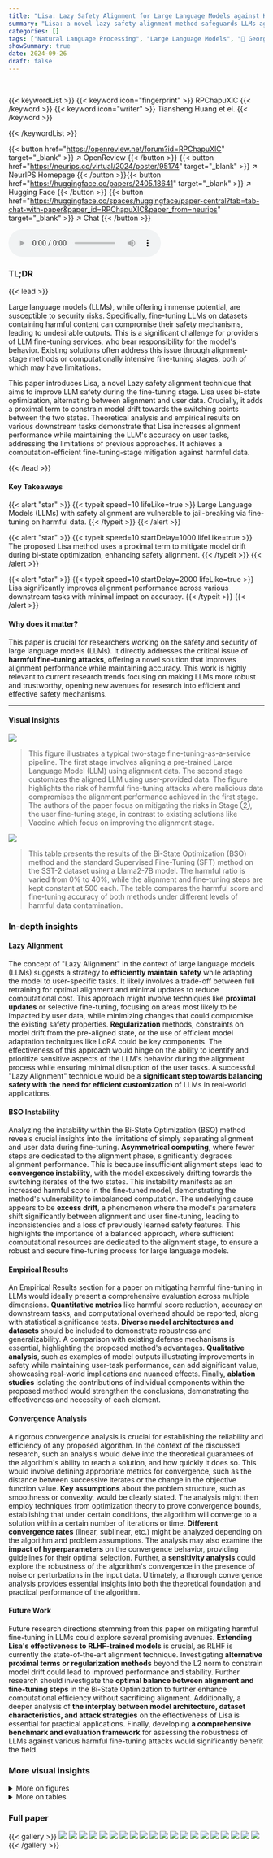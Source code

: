 ```yaml
---
title: "Lisa: Lazy Safety Alignment for Large Language Models against Harmful Fine-tuning Attack"
summary: "Lisa: a novel lazy safety alignment method safeguards LLMs against harmful fine-tuning attacks by introducing a proximal term to constrain model drift, significantly improving alignment performance."
categories: []
tags: ["Natural Language Processing", "Large Language Models", "🏢 Georgia Institute of Technology",]
showSummary: true
date: 2024-09-26
draft: false
---
```


<br>

{{< keywordList >}}
{{< keyword icon="fingerprint" >}} RPChapuXlC {{< /keyword >}}
{{< keyword icon="writer" >}} Tiansheng Huang et el. {{< /keyword >}}
 
{{< /keywordList >}}

{{< button href="https://openreview.net/forum?id=RPChapuXlC" target="_blank" >}}
↗ OpenReview
{{< /button >}}
{{< button href="https://neurips.cc/virtual/2024/poster/95174" target="_blank" >}}
↗ NeurIPS Homepage
{{< /button >}}{{< button href="https://huggingface.co/papers/2405.18641" target="_blank" >}}
↗ Hugging Face
{{< /button >}}
{{< button href="https://huggingface.co/spaces/huggingface/paper-central?tab=tab-chat-with-paper&paper_id=RPChapuXlC&paper_from=neurips" target="_blank" >}}
↗ Chat
{{< /button >}}



<audio controls>
    <source src="https://ai-paper-reviewer.com/RPChapuXlC/podcast.wav" type="audio/wav">
    Your browser does not support the audio element.
</audio>


### TL;DR


{{< lead >}}

Large language models (LLMs), while offering immense potential, are susceptible to security risks.  Specifically, fine-tuning LLMs on datasets containing harmful content can compromise their safety mechanisms, leading to undesirable outputs.  This is a significant challenge for providers of LLM fine-tuning services, who bear responsibility for the model's behavior. Existing solutions often address this issue through alignment-stage methods or computationally intensive fine-tuning stages, both of which may have limitations.

This paper introduces Lisa, a novel Lazy safety alignment technique that aims to improve LLM safety during the fine-tuning stage.  Lisa uses bi-state optimization, alternating between alignment and user data. Crucially, it adds a proximal term to constrain model drift towards the switching points between the two states. Theoretical analysis and empirical results on various downstream tasks demonstrate that Lisa increases alignment performance while maintaining the LLM's accuracy on user tasks, addressing the limitations of previous approaches.  It achieves a computation-efficient fine-tuning-stage mitigation against harmful data.

{{< /lead >}}


#### Key Takeaways

{{< alert "star" >}}
{{< typeit speed=10 lifeLike=true >}} Large Language Models (LLMs) with safety alignment are vulnerable to jail-breaking via fine-tuning on harmful data. {{< /typeit >}}
{{< /alert >}}

{{< alert "star" >}}
{{< typeit speed=10 startDelay=1000 lifeLike=true >}} The proposed Lisa method uses a proximal term to mitigate model drift during bi-state optimization, enhancing safety alignment. {{< /typeit >}}
{{< /alert >}}

{{< alert "star" >}}
{{< typeit speed=10 startDelay=2000 lifeLike=true >}} Lisa significantly improves alignment performance across various downstream tasks with minimal impact on accuracy. {{< /typeit >}}
{{< /alert >}}

#### Why does it matter?
This paper is crucial for researchers working on the safety and security of large language models (LLMs).  It directly addresses the critical issue of **harmful fine-tuning attacks**, offering a novel solution that improves alignment performance while maintaining accuracy. This work is highly relevant to current research trends focusing on making LLMs more robust and trustworthy, opening new avenues for research into efficient and effective safety mechanisms.

------
#### Visual Insights



![](https://ai-paper-reviewer.com/RPChapuXlC/figures_0_1.jpg)

> This figure illustrates a typical two-stage fine-tuning-as-a-service pipeline.  The first stage involves aligning a pre-trained Large Language Model (LLM) using alignment data. The second stage customizes the aligned LLM using user-provided data. The figure highlights the risk of harmful fine-tuning attacks where malicious data compromises the alignment performance achieved in the first stage. The authors of the paper focus on mitigating the risks in Stage ②, the user fine-tuning stage, in contrast to existing solutions like Vaccine which focus on improving the alignment stage.





![](https://ai-paper-reviewer.com/RPChapuXlC/tables_3_1.jpg)

> This table presents the results of the Bi-State Optimization (BSO) method and the standard Supervised Fine-Tuning (SFT) method on the SST-2 dataset using a Llama2-7B model. The harmful ratio is varied from 0% to 40%, while the alignment and fine-tuning steps are kept constant at 500 each. The table compares the harmful score and fine-tuning accuracy of both methods under different levels of harmful data contamination.





### In-depth insights


#### Lazy Alignment
The concept of "Lazy Alignment" in the context of large language models (LLMs) suggests a strategy to **efficiently maintain safety** while adapting the model to user-specific tasks.  It likely involves a trade-off between full retraining for optimal alignment and minimal updates to reduce computational cost.  This approach might involve techniques like **proximal updates** or selective fine-tuning, focusing on areas most likely to be impacted by user data, while minimizing changes that could compromise the existing safety properties.  **Regularization** methods, constraints on model drift from the pre-aligned state, or the use of efficient model adaptation techniques like LoRA could be key components.  The effectiveness of this approach would hinge on the ability to identify and prioritize sensitive aspects of the LLM's behavior during the alignment process while ensuring minimal disruption of the user tasks.  A successful "Lazy Alignment" technique would be a **significant step towards balancing safety with the need for efficient customization** of LLMs in real-world applications.

#### BSO Instability
Analyzing the instability within the Bi-State Optimization (BSO) method reveals crucial insights into the limitations of simply separating alignment and user data during fine-tuning.  **Asymmetrical computing**, where fewer steps are dedicated to the alignment phase, significantly degrades alignment performance. This is because insufficient alignment steps lead to **convergence instability**, with the model excessively drifting towards the switching iterates of the two states. This instability manifests as an increased harmful score in the fine-tuned model, demonstrating the method's vulnerability to imbalanced computation. The underlying cause appears to be **excess drift**, a phenomenon where the model's parameters shift significantly between alignment and user fine-tuning, leading to inconsistencies and a loss of previously learned safety features. This highlights the importance of a balanced approach, where sufficient computational resources are dedicated to the alignment stage, to ensure a robust and secure fine-tuning process for large language models.

#### Empirical Results
An Empirical Results section for a paper on mitigating harmful fine-tuning in LLMs would ideally present a comprehensive evaluation across multiple dimensions.  **Quantitative metrics** like harmful score reduction, accuracy on downstream tasks, and computational overhead should be reported, along with statistical significance tests.  **Diverse model architectures and datasets** should be included to demonstrate robustness and generalizability. A comparison with existing defense mechanisms is essential, highlighting the proposed method's advantages.  **Qualitative analysis**, such as examples of model outputs illustrating improvements in safety while maintaining user-task performance, can add significant value, showcasing real-world implications and nuanced effects.  Finally, **ablation studies** isolating the contributions of individual components within the proposed method would strengthen the conclusions, demonstrating the effectiveness and necessity of each element.

#### Convergence Analysis
A rigorous convergence analysis is crucial for establishing the reliability and efficiency of any proposed algorithm.  In the context of the discussed research, such an analysis would delve into the theoretical guarantees of the algorithm's ability to reach a solution, and how quickly it does so. This would involve defining appropriate metrics for convergence, such as the distance between successive iterates or the change in the objective function value. **Key assumptions** about the problem structure, such as smoothness or convexity, would be clearly stated. The analysis might then employ techniques from optimization theory to prove convergence bounds, establishing that under certain conditions, the algorithm will converge to a solution within a certain number of iterations or time.  **Different convergence rates** (linear, sublinear, etc.) might be analyzed depending on the algorithm and problem assumptions. The analysis may also examine the **impact of hyperparameters** on the convergence behavior, providing guidelines for their optimal selection.  Further, a **sensitivity analysis** could explore the robustness of the algorithm's convergence in the presence of noise or perturbations in the input data. Ultimately, a thorough convergence analysis provides essential insights into both the theoretical foundation and practical performance of the algorithm.

#### Future Work
Future research directions stemming from this paper on mitigating harmful fine-tuning in LLMs could explore several promising avenues.  **Extending Lisa's effectiveness to RLHF-trained models** is crucial, as RLHF is currently the state-of-the-art alignment technique. Investigating **alternative proximal terms or regularization methods** beyond the L2 norm to constrain model drift could lead to improved performance and stability.  Further research should investigate the **optimal balance between alignment and fine-tuning steps** in the Bi-State Optimization to further enhance computational efficiency without sacrificing alignment.  Additionally, a deeper analysis of **the interplay between model architecture, dataset characteristics, and attack strategies** on the effectiveness of Lisa is essential for practical applications.  Finally, developing **a comprehensive benchmark and evaluation framework** for assessing the robustness of LLMs against various harmful fine-tuning attacks would significantly benefit the field.


### More visual insights

<details>
<summary>More on figures
</summary>


![](https://ai-paper-reviewer.com/RPChapuXlC/figures_3_1.jpg)

> This figure shows the impact of harmful data ratio on the performance of fine-tuned language models.  It presents three subplots: Harmful Score, Finetune Accuracy, and Alignment Loss. Each subplot shows how these metrics vary across different ratios of harmful data in the fine-tuning dataset, comparing models trained with and without initial safety alignment. The results highlight the significant impact of even small amounts of harmful data on the model's safety and ability to retain prior alignment.


![](https://ai-paper-reviewer.com/RPChapuXlC/figures_3_2.jpg)

> This figure illustrates the Bi-State Optimization (BSO) method.  It shows a two-stage process. The first stage involves training a pre-trained LLM on alignment data to achieve safety alignment. In the second stage, the model undergoes fine-tuning with user-provided data, while also incorporating the alignment data. This alternating optimization between the two data sets aims to prevent the model from forgetting the safety alignment learned in the first stage, effectively mitigating the risk of harmful fine-tuning.


![](https://ai-paper-reviewer.com/RPChapuXlC/figures_4_1.jpg)

> This figure shows the analysis of convergence instability in the Bi-State Optimization method.  The left panel displays alignment loss versus the number of fine-tuning steps for different allocations of steps between alignment and fine-tuning.  The middle panel shows the gradient norm, indicating how close the optimization is to a stationary point. The right panel illustrates the drift towards the switching point between the alignment and fine-tuning states.  The figure demonstrates that asymmetrical computing (unequal allocation of steps) leads to instability in convergence, primarily due to excessive drift towards the switching point.


![](https://ai-paper-reviewer.com/RPChapuXlC/figures_9_1.jpg)

> This figure displays the harmful score, finetune accuracy, and alignment loss of a Llama2-7B model after being fine-tuned on a dataset containing varying percentages of harmful data (0%, 5%, 10%, 20%, 30%, 40%). It compares two scenarios: one where the model underwent safety alignment (SFT) before fine-tuning and one where it didn't (NA-SFT).  The results illustrate that even a small amount of harmful data (5%) can significantly increase the harmful score, regardless of prior alignment. Importantly, the finetune accuracy remains relatively consistent across different harmful ratios in both scenarios, making it difficult to detect poisoning simply by evaluating finetune accuracy.  Finally, for the aligned model (SFT), the alignment loss increases with the harmful data ratio, showing that the harmful data leads the model to 'forget' its previous alignment training.


</details>




<details>
<summary>More on tables
</summary>


![](https://ai-paper-reviewer.com/RPChapuXlC/tables_4_1.jpg)
> This table presents the performance of the Bi-State Optimization (BSO) method and the standard Supervised Fine-Tuning (SFT) method under different harmful ratios. The harmful ratio represents the percentage of harmful data mixed with the fine-tuning data.  The table shows the harmful score and finetune accuracy for both methods across various harmful ratios.  A lower harmful score is better, while a higher finetune accuracy is better.  The experiment uses the SST-2 dataset and Llama2-7B model, with the number of alignment and fine-tuning steps being equal and set at 500 for both BSO and SFT.

![](https://ai-paper-reviewer.com/RPChapuXlC/tables_4_2.jpg)
> This table presents the results of the Bi-State Optimization (BSO) method with varying step allocations between the alignment and fine-tuning states.  It shows how the harmful score changes as the proportion of steps dedicated to the alignment state decreases. The results demonstrate a significant increase in the harmful score as fewer steps are allocated to the alignment state, highlighting the importance of sufficient alignment optimization. This indicates the convergence instability experienced when alignment steps invested are too few.

![](https://ai-paper-reviewer.com/RPChapuXlC/tables_5_1.jpg)
> This table presents the performance of the Bi-State Optimization (BSO) method compared to standard supervised fine-tuning (SFT) under different harmful ratios in the fine-tuning dataset.  It shows the harmful score and fine-tuning accuracy for both methods across various percentages of harmful data (p=0.05, 0.1, 0.2, 0.3, 0.4). The results demonstrate BSO's effectiveness in mitigating the harmful effects of the harmful data, while maintaining a comparable level of accuracy.

![](https://ai-paper-reviewer.com/RPChapuXlC/tables_6_1.jpg)
> This table presents the performance of the Bi-State Optimization (BSO) method compared to standard supervised fine-tuning (SFT) under various harmful data ratios (0%, 5%, 10%, 20%, 30%, 40%).  It shows the harmful score (lower is better) and finetune accuracy (higher is better) for both methods across different harmful data ratios. The experiment uses the SST-2 dataset and a Llama2-7B model.  The equal number of steps (500) are used for both alignment and fine-tuning states.

![](https://ai-paper-reviewer.com/RPChapuXlC/tables_6_2.jpg)
> This table presents the performance of different methods (NA-SFT, SFT, EWC, Vaccine-SFT, Vlguard, BSO, Lisa) under varying harmful ratios (clean, p=0.05, p=0.1, p=0.2, p=0.3) with a fixed sample number of 5000.  The results show the harmful score (lower is better) and finetune accuracy (higher is better) for each method and harmful ratio. This demonstrates the effectiveness of each method at mitigating the negative impact of harmful data on model performance.

![](https://ai-paper-reviewer.com/RPChapuXlC/tables_7_1.jpg)
> This table presents the results of harmful score and fine-tune accuracy using three different pre-trained language models (Opt-2.7B, Llama2-7B, Mistral-7B) on the GSM8K dataset.  It compares several methods: NA-SFT (no alignment, standard fine-tuning), SFT (standard fine-tuning with alignment), Vaccine-SFT (alignment stage modification with standard fine-tuning), Vlguard (alignment with modified fine-tuning), BSO (Bi-State Optimization), and Lisa (Lazy Safety Alignment).  The lower the harmful score, the better the model's performance against harmful data.  The higher the fine-tune accuracy, the better the model performs on the intended task. The average across all three models shows that Lisa shows the best results. 

![](https://ai-paper-reviewer.com/RPChapuXlC/tables_7_2.jpg)
> This table presents the performance of different models (NA-SFT, SFT, Vaccine-SFT, Vlguard, BSO, Lisa) on four different downstream fine-tuning datasets (SST2, AGNEWS, GSM8K, AlpacaEval) using the Mistral-7B model.  The metrics shown are Harmful Score (HS) and Finetune Accuracy (FA). Lower HS indicates better performance against harmful fine-tuning attacks, while higher FA shows better accuracy on the main task.  The table aims to demonstrate the generalization performance of the proposed Lisa method across different datasets and its effectiveness compared to baseline methods in mitigating harmful fine-tuning.

![](https://ai-paper-reviewer.com/RPChapuXlC/tables_7_3.jpg)
> This table presents the performance of the Bi-State Optimization (BSO) method and the standard Supervised Fine-Tuning (SFT) method under various harmful ratios (0%, 5%, 10%, 20%, 30%, 40%). The harmful score and finetune accuracy are reported for each method and harmful ratio.  The results demonstrate the effectiveness of BSO in mitigating the negative impact of harmful data on model performance. The experiment used the SST-2 dataset for fine-tuning and a Llama2-7B model as the base model.  The number of optimization steps for both the alignment and fine-tuning stages was set to 500.

![](https://ai-paper-reviewer.com/RPChapuXlC/tables_7_4.jpg)
> This table presents the performance comparison of different methods (SFT, VlGuard, BSO, Lisa) in terms of clock time and memory usage.  It shows the computational cost and memory footprint associated with each approach during the experiments.  The values are likely measured in seconds for clock time and gigabytes for memory.

![](https://ai-paper-reviewer.com/RPChapuXlC/tables_8_1.jpg)
> This table shows the impact of different step allocations between alignment and fine-tuning states on the performance of the Lisa model. It demonstrates the trade-off between harmful score mitigation and fine-tuning accuracy, revealing that a balanced allocation leads to better results. The table also demonstrates that when too many steps are invested in finetuning, the model accuracy decreases while the harmful score increases. When too many steps are invested in alignment, the model achieves a low harmful score but low accuracy.

![](https://ai-paper-reviewer.com/RPChapuXlC/tables_8_2.jpg)
> This table shows the performance of Lisa model with different proximal penalty (intensity) values. The harmful score and finetune accuracy are reported for each intensity value. It demonstrates how the proximal term affects the trade-off between safety and accuracy. A larger intensity generally reduces the harmful score, but may slightly decrease the finetune accuracy. 

![](https://ai-paper-reviewer.com/RPChapuXlC/tables_8_3.jpg)
> This table presents the performance of the Bi-State Optimization (BSO) method compared to standard supervised fine-tuning (SFT) under different harmful ratios in the fine-tuning dataset.  It shows the harmful score and fine-tune accuracy for both methods across varying percentages of harmful data mixed with the clean data. The results demonstrate BSO's effectiveness in mitigating the negative impact of harmful data.

![](https://ai-paper-reviewer.com/RPChapuXlC/tables_9_1.jpg)
> This table presents the performance of different methods (NA-SFT, SFT, EWC, Vaccine-SFT, Vlguard, BSO, Lisa) under various harmful ratios (clean, p=0.05, p=0.1, p=0.2, p=0.3) in the default setting.  It shows the harmful score (lower is better) and finetune accuracy (higher is better) for each method and harmful ratio.  This helps assess the effectiveness of each method in mitigating the impact of harmful data during fine-tuning. The default setting includes using the Llama2-7B model and SST-2 dataset.

![](https://ai-paper-reviewer.com/RPChapuXlC/tables_9_2.jpg)
> This table compares the performance of different methods when combined with data filtration using the BeaverTails moderation model.  It shows the harmful score and finetune accuracy for various poison ratios (p=0.1, p=0.2, p=0.5, p=0.8, p=1) for four methods: SFT (no filter), Lisa (no filter), Filter+SFT, and Filter+Lisa. The results demonstrate the effectiveness of combining data filtration with the Lisa method in reducing the harmful score while maintaining acceptable finetune accuracy.

![](https://ai-paper-reviewer.com/RPChapuXlC/tables_18_1.jpg)
> This table shows how different mitigation strategies perform given different harmful ratios in the default setting.  The fine-tuning sample number is fixed at 5000.  It compares the performance of several methods (SFT, Vaccine-SFT, Lisa) across various harmful ratios (p=0.1, p=0.3, p=0.5, p=0.7, p=0.9, p=1), evaluating both harmful score and finetune accuracy. The table demonstrates the robustness of Lisa to different levels of harmful data contamination.

![](https://ai-paper-reviewer.com/RPChapuXlC/tables_19_1.jpg)
> This table presents the harmonic mean of harmful score and finetune accuracy for different methods under various harmful ratios (0.1, 0.2, 0.5, 0.8, 1), with and without data filtration.  The harmonic mean combines the two metrics to provide a more holistic evaluation of performance. It compares standard fine-tuning (SFT), Lisa (without filtration), Filter+SFT (data filtration followed by SFT), and Filter+Lisa (data filtration followed by Lisa). The results show that Filter+Lisa generally outperforms other methods, demonstrating the effectiveness of combining data filtration and the proximal term in Lisa.

![](https://ai-paper-reviewer.com/RPChapuXlC/tables_19_2.jpg)
> This table presents the results of an experiment evaluating the robustness of different methods against a Bi-directional Anchoring attack.  The attack aims to select the most harmful data from a benign dataset to use for fine-tuning. The table shows the harmful score (a measure of the model's tendency to generate harmful outputs) before and after fine-tuning for three methods: SFT (standard supervised fine-tuning), Vaccine-SFT (an alignment-stage solution), and Lisa (the proposed method). The results demonstrate that Lisa exhibits more robustness compared to SFT and Vaccine-SFT against this specific attack, showing little change in its harmful score.

![](https://ai-paper-reviewer.com/RPChapuXlC/tables_20_1.jpg)
> This table presents the performance of the Bi-State Optimization (BSO) method compared to the standard Supervised Fine-Tuning (SFT) method under different harmful ratios (percentage of harmful data in the fine-tuning dataset).  It shows harmful scores and fine-tuning accuracy for both methods with varying harmful data proportions (0%, 5%, 10%, 20%, 30%, 40%). The goal is to demonstrate BSO's effectiveness in mitigating the negative impact of harmful data on model performance.

</details>




### Full paper

{{< gallery >}}
<img src="https://ai-paper-reviewer.com/RPChapuXlC/1.png" class="grid-w50 md:grid-w33 xl:grid-w25" />
<img src="https://ai-paper-reviewer.com/RPChapuXlC/2.png" class="grid-w50 md:grid-w33 xl:grid-w25" />
<img src="https://ai-paper-reviewer.com/RPChapuXlC/3.png" class="grid-w50 md:grid-w33 xl:grid-w25" />
<img src="https://ai-paper-reviewer.com/RPChapuXlC/4.png" class="grid-w50 md:grid-w33 xl:grid-w25" />
<img src="https://ai-paper-reviewer.com/RPChapuXlC/5.png" class="grid-w50 md:grid-w33 xl:grid-w25" />
<img src="https://ai-paper-reviewer.com/RPChapuXlC/6.png" class="grid-w50 md:grid-w33 xl:grid-w25" />
<img src="https://ai-paper-reviewer.com/RPChapuXlC/7.png" class="grid-w50 md:grid-w33 xl:grid-w25" />
<img src="https://ai-paper-reviewer.com/RPChapuXlC/8.png" class="grid-w50 md:grid-w33 xl:grid-w25" />
<img src="https://ai-paper-reviewer.com/RPChapuXlC/9.png" class="grid-w50 md:grid-w33 xl:grid-w25" />
<img src="https://ai-paper-reviewer.com/RPChapuXlC/10.png" class="grid-w50 md:grid-w33 xl:grid-w25" />
<img src="https://ai-paper-reviewer.com/RPChapuXlC/11.png" class="grid-w50 md:grid-w33 xl:grid-w25" />
<img src="https://ai-paper-reviewer.com/RPChapuXlC/12.png" class="grid-w50 md:grid-w33 xl:grid-w25" />
<img src="https://ai-paper-reviewer.com/RPChapuXlC/13.png" class="grid-w50 md:grid-w33 xl:grid-w25" />
<img src="https://ai-paper-reviewer.com/RPChapuXlC/14.png" class="grid-w50 md:grid-w33 xl:grid-w25" />
<img src="https://ai-paper-reviewer.com/RPChapuXlC/15.png" class="grid-w50 md:grid-w33 xl:grid-w25" />
<img src="https://ai-paper-reviewer.com/RPChapuXlC/16.png" class="grid-w50 md:grid-w33 xl:grid-w25" />
<img src="https://ai-paper-reviewer.com/RPChapuXlC/17.png" class="grid-w50 md:grid-w33 xl:grid-w25" />
<img src="https://ai-paper-reviewer.com/RPChapuXlC/18.png" class="grid-w50 md:grid-w33 xl:grid-w25" />
<img src="https://ai-paper-reviewer.com/RPChapuXlC/19.png" class="grid-w50 md:grid-w33 xl:grid-w25" />
<img src="https://ai-paper-reviewer.com/RPChapuXlC/20.png" class="grid-w50 md:grid-w33 xl:grid-w25" />
{{< /gallery >}}